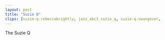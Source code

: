 ```yaml
---
layout: post
title: "Suzie Q"
clips: [suzie-q-rebeccabrightly, jazz_abc3_suzie_q, suzie-q-swungover, laura_glaess_suzie_q, jazz_abc_suzie_q]
---
```



The Suzie Q


